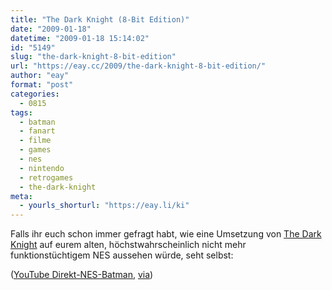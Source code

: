 ```yaml
---
title: "The Dark Knight (8-Bit Edition)"
date: "2009-01-18"
datetime: "2009-01-18 15:14:02"
id: "5149"
slug: "the-dark-knight-8-bit-edition"
url: "https://eay.cc/2009/the-dark-knight-8-bit-edition/"
author: "eay"
format: "post"
categories:
  - 0815
tags:
  - batman
  - fanart
  - filme
  - games
  - nes
  - nintendo
  - retrogames
  - the-dark-knight
meta:
  - yourls_shorturl: "https://eay.li/ki"
---
```


Falls ihr euch schon immer gefragt habt, wie eine Umsetzung von [The Dark Knight](//eay.cc/2008/christopher-nolans-batman/) auf eurem alten, höchstwahrscheinlich nicht mehr funktionstüchtigem NES aussehen würde, seht selbst:

 ([YouTube Direkt-NES-Batman](http://de.youtube.com/watch?v=dqz6utXc9B4), [via](http://www.kateinsclassics.com/2009/01/18/8-bit-batman-the-dark-knight/))
